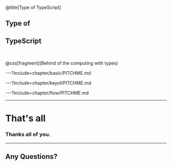 
@title[Type of TypeScript]
## Type of

## **Type**Script
<br>


@css[fragment](Behind of the computing with types)

---?include=chapter/basic/PITCHME.md

---?include=chapter/keyof/PITCHME.md

---?include=chapter/flow/PITCHME.md

---
# That's all
### Thanks all of you.
---
## Any Questions?
